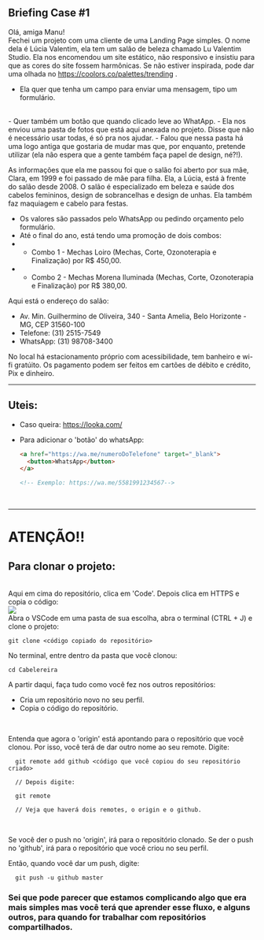 ## Briefing Case #1 

Olá, amiga Manu!
<br>
Fechei um projeto com uma cliente de uma Landing Page simples. O nome dela é Lúcia Valentim, ela tem um salão de beleza chamado Lu Valentim Studio. Ela nos encomendou um site estático, não responsivo e insistiu para que as cores do site fossem harmônicas. Se não estiver inspirada, pode dar uma olhada no https://coolors.co/palettes/trending .
<br>
- Ela quer que tenha um campo para enviar uma mensagem, tipo um formulário. 
<br>
- Quer também um botão que quando clicado leve ao WhatApp. 
- Ela nos enviou uma pasta de fotos que está aqui anexada no projeto. Disse que não é necessário usar todas, é só pra nos ajudar.
- Falou que nessa pasta há uma logo antiga que gostaria de mudar mas que, por enquanto,  pretende utilizar (ela não espera que a gente também faça papel de design, né?!).

As informações que ela me passou foi que o salão foi aberto por sua mãe, Clara, em 1999 e foi passado de mãe para filha. Ela, a Lúcia, está à frente do salão desde 2008. O salão é especializado em beleza e saúde dos cabelos femininos, design de sobrancelhas e design de unhas. Ela também faz maquiagem e cabelo para festas.

- Os valores são passados pelo WhatsApp ou pedindo orçamento pelo formulário. 
- Até o final do ano, está tendo uma promoção de dois combos:
 -  - Combo 1 - Mechas Loiro (Mechas, Corte, Ozonoterapia e Finalização) por R$ 450,00.
 -  - Combo 2 - Mechas Morena Iluminada (Mechas, Corte, Ozonoterapia e Finalização) por R$ 380,00.

Aqui está o endereço do salão:
- Av. Min. Guilhermino de Oliveira, 340 - Santa Amelia, Belo Horizonte - MG, CEP 31560-100
- Telefone: (31) 2515-7549
- WhatsApp: (31) 98708-3400

No local há estacionamento próprio com acessibilidade, tem banheiro e wi-fi gratúito.
Os pagamento podem ser feitos em cartões de débito e crédito, Pix e dinheiro.

------------
## Uteis:
- Caso queira: https://looka.com/
  
- Para adicionar o 'botão' do whatsApp:
  ```html
  <a href="https://wa.me/numeroDoTelefone" target="_blank">
    <button>WhatsApp</button>
  </a>

  <!-- Exemplo: https://wa.me/5581991234567-->
  ```

<br>

  ----------

  # ATENÇÃO!!

  ## Para clonar o projeto:
  <br>
  Aqui em cima do repositório, clica em 'Code'. Depois clica em HTTPS e copia o código:
  <br>
  <img src="https://i.ibb.co/cCsGBsW/Captura-de-tela-de-2023-11-14-08-36-16.png">
  <br>
  Abra o VSCode em uma pasta de sua escolha, abra o terminal (CTRL + J) e clone o projeto:
  
  ```shell
  git clone <código copiado do repositório>
  ```

  No terminal, entre dentro da pasta que você clonou:
  ```shell
  cd Cabelereira
  ```

 A partir daqui, faça tudo como você fez nos outros repositórios:
 - Cria um repositório novo no seu perfil.
 - Copia o código do repositório.
  <br>

Entenda que agora o 'origin' está apontando para o repositório que você clonou. Por isso, você terá de dar outro nome ao seu remote. Digite:

  ```
    git remote add github <código que você copiou do seu repositório criado>

    // Depois digite:

    git remote

    // Veja que haverá dois remotes, o origin e o github.
  ```

  <br>

  Se você der o push no 'origin', irá para o repositório clonado. Se der o push no 'github', irá para o repositório que você criou no seu perfil.

  Então, quando você dar um push, digite:
  ```
    git push -u github master
  ```

### Sei que pode parecer que estamos complicando algo que era mais simples mas você terá que aprender esse fluxo, e alguns outros, para quando for trabalhar com repositórios compartilhados.
